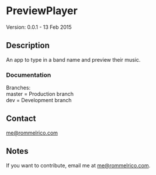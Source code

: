 # PreviewPlayer

Version: 0.0.1 - 13 Feb 2015

## Description

An app to type in a band name and preview their music.

### Documentation
Branches:  
master = Production branch  
dev = Development branch  

## Contact

<me@rommelrico.com>

## Notes

If you want to contribute, email me at <me@rommelrico.com>.
